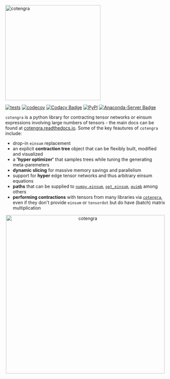 <p align="left"><img src="https://imgur.com/OM5XyaD.png" alt="cotengra" width="300px"></p>

[![tests](https://github.com/jcmgray/cotengra/actions/workflows/test.yml/badge.svg)](https://github.com/jcmgray/cotengra/actions/workflows/test.yml) [![codecov](https://codecov.io/gh/jcmgray/cotengra/branch/main/graph/badge.svg?token=Q5evNiuT9S)](https://codecov.io/gh/jcmgray/cotengra) [![Codacy Badge](https://app.codacy.com/project/badge/Grade/84f825f5a7044762be62600c0650473d)](https://app.codacy.com/gh/jcmgray/cotengra/dashboard?utm_source=gh&utm_medium=referral&utm_content=&utm_campaign=Badge_grade) [![PyPI](https://img.shields.io/pypi/v/cotengra?color=teal)](https://pypi.org/project/cotengra/) [![Anaconda-Server Badge](https://anaconda.org/conda-forge/cotengra/badges/version.svg)](https://anaconda.org/conda-forge/cotengra)

`cotengra` is a python library for contracting tensor networks or einsum
expressions involving large numbers of tensors - the main docs can be found
at [cotengra.readthedocs.io](https://cotengra.readthedocs.io/).
Some of the key feautures of `cotengra` include:

* drop-in ``einsum`` replacement
* an explicit **contraction tree** object that can be flexibly built, modified and visualized
* a **'hyper optimizer'** that samples trees while tuning the generating meta-paremeters
* **dynamic slicing** for massive memory savings and parallelism
* support for **hyper** edge tensor networks and thus arbitrary einsum equations
* **paths** that can be supplied to [`numpy.einsum`](https://numpy.org/doc/stable/reference/generated/numpy.einsum.html), [`opt_einsum`](https://dgasmith.github.io/opt_einsum/), [`quimb`](https://quimb.readthedocs.io/en/latest/) among others
* **performing contractions** with tensors from many libraries via [`cotengra`](https://github.com/jcmgray/autoray),
  even if they don't provide `einsum` or `tensordot` but do have (batch) matrix
  multiplication

<p align="center"><img src="https://imgur.com/jMO138y.png" alt="cotengra" width="500px"></p>
